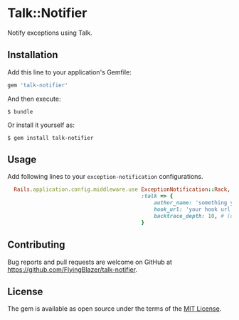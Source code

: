 # Talk::Notifier

Notify exceptions using Talk.

## Installation

Add this line to your application's Gemfile:

```ruby
gem 'talk-notifier'
```

And then execute:

    $ bundle

Or install it yourself as:

    $ gem install talk-notifier

## Usage

Add following lines to your `exception-notification` configurations.

```ruby
  Rails.application.config.middleware.use ExceptionNotification::Rack,
                                          :talk => {
                                              author_name: 'something you like', # message author name
                                              hook_url: 'your hook url', # your hook url
                                              backtrace_depth: 10, # (optional) backtrace depth you want, default 10
                                          }
```

## Contributing

Bug reports and pull requests are welcome on GitHub at https://github.com/FlyingBlazer/talk-notifier.


## License

The gem is available as open source under the terms of the [MIT License](http://opensource.org/licenses/MIT).

